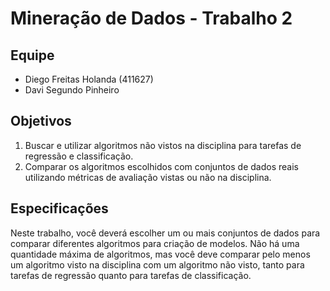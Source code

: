 # Mineração de Dados - Trabalho 2

## Equipe
- Diego Freitas Holanda (411627)
- Davi Segundo Pinheiro

## Objetivos

1. Buscar e utilizar algoritmos não vistos na disciplina para tarefas de regressão e
classificação.
2. Comparar os algoritmos escolhidos com conjuntos de dados reais utilizando métricas de
avaliação vistas ou não na disciplina.

## Especificações
Neste trabalho, você deverá escolher um ou mais conjuntos de dados para comparar diferentes algoritmos para criação de modelos. Não há uma quantidade máxima de algoritmos, mas você deve comparar pelo menos um algoritmo visto na disciplina com um algoritmo não visto, tanto para tarefas de regressão quanto para tarefas de classificação.
